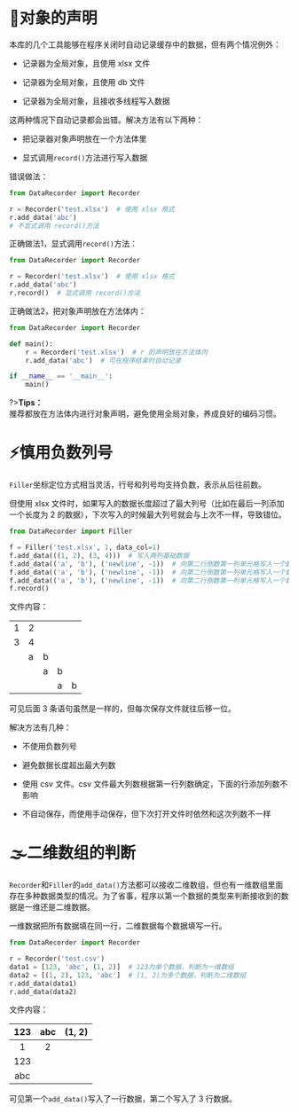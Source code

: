 # 🐘对象的声明

本库的几个工具能够在程序关闭时自动记录缓存中的数据，但有两个情况例外：

- 记录器为全局对象，且使用 xlsx 文件

- 记录器为全局对象，且使用 db 文件

- 记录器为全局对象，且接收多线程写入数据

这两种情况下自动记录都会出错。解决方法有以下两种：

- 把记录器对象声明放在一个方法体里

- 显式调用`record()`方法进行写入数据

错误做法：

```python
from DataRecorder import Recorder

r = Recorder('test.xlsx')  # 使用 xlsx 格式
r.add_data('abc')
# 不显式调用 record()方法
```

正确做法1，显式调用`record()`方法：

```python
from DataRecorder import Recorder

r = Recorder('test.xlsx')  # 使用 xlsx 格式
r.add_data('abc')
r.record()  # 显式调用 record()方法
```

正确做法2，把对象声明放在方法体内：

```python
from DataRecorder import Recorder

def main():
    r = Recorder('test.xlsx')  # r 的声明放在方法体内
    r.add_data('abc')  # 可在程序结束时自动记录

if __name__ == '__main__':
    main()
```

?>**Tips：**<br>推荐都放在方法体内进行对象声明，避免使用全局对象，养成良好的编码习惯。

# ⚡慎用负数列号

`Filler`坐标定位方式相当灵活，行号和列号均支持负数，表示从后往前数。

但使用 xlsx 文件时，如果写入的数据长度超过了最大列号（比如在最后一列添加一个长度为 2 的数据），下次写入的时候最大列号就会与上次不一样，导致错位。

```python
from DataRecorder import Filler

f = Filler('test.xlsx', 1, data_col=1)
f.add_data(((1, 2), (3, 4)))  # 写入两列基础数据
f.add_data(('a', 'b'), ('newline', -1))  # 向第二行倒数第一列单元格写入一个数据
f.add_data(('a', 'b'), ('newline', -1))  # 向第二行倒数第一列单元格写入一个数据
f.add_data(('a', 'b'), ('newline', -1))  # 向第二行倒数第一列单元格写入一个数据
f.record()
```

文件内容：

|     |     |     |     |     |
| --- | --- | --- | --- | --- |
| 1   | 2   |     |     |     |
| 3   | 4   |     |     |     |
|     | a   | b   |     |     |
|     |     | a   | b   |     |
|     |     |     | a   | b   |

可见后面 3 条语句虽然是一样的，但每次保存文件就往后移一位。

解决方法有几种：

- 不使用负数列号

- 避免数据长度超出最大列数

- 使用 csv 文件。csv 文件最大列数根据第一行列数确定，下面的行添加列数不影响

- 不自动保存，而使用手动保存，但下次打开文件时依然和这次列数不一样

# 🌫二维数组的判断

`Recorder`和`Filler`的`add_data()`方法都可以接收二维数组，但也有一维数组里面存在多种数据类型的情况。为了省事，程序以第一个数据的类型来判断接收到的数据是一维还是二维数据。

一维数据把所有数据填在同一行，二维数据每个数据填写一行。

```python
from DataRecorder import Recorder

r = Recorder('test.csv')
data1 = [123, 'abc', (1, 2)]  # 123为单个数据，判断为一维数组
data2 = [(1, 2), 123, 'abc']  # (1, 2)为多个数据，判断为二维数组
r.add_data(data1)
r.add_data(data2)
```

文件内容：

| 123 | abc | (1, 2) |
|:---:|:---:|:------:|
| 1   | 2   |        |
| 123 |     |        |
| abc |     |        |

可见第一个`add_data()`写入了一行数据，第二个写入了 3 行数据。
